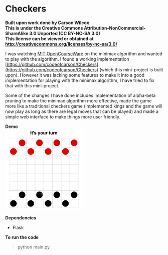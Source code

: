 # Checkers

**Built upon work done by Carson Wilcox**  
**This is under the Creative Commons Attribution-NonCommercial-ShareAlike 3.0 Unported (CC BY-NC-SA 3.0)**  
**This license can be viewed or obtained at http://creativecommons.org/licenses/by-nc-sa/3.0/**  

I was watching [MIT OpenCourseWare](https://www.youtube.com/watch?v=STjW3eH0Cik) on the minimax algorithm and wanted to play with the algorithm. I found a working implementation [https://github.com/codeofcarson/Checkers](https://github.com/codeofcarson/Checkers) (which this mini-project is built upon). However it was lacking some features to make it into a good implementation for playing with the minimax algorithm, I have tried to fix that with this mini-project.

Some of the changes I have done includes implementation of alpha-beta pruning to make the minimax algorithm more effective, made the game more like a traditional checkers game (implemented kings and the game will now play as long as there are legal moves that can be played) and made a simple web interface to make things more user friendly. 

**Demo**  
<img src="/demo.gif" width="250px" />

**Dependencies**  
* Flask  

**To run the code**  
> python main.py
